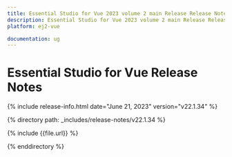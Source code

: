 ```yaml
---
title: Essential Studio for Vue 2023 volume 2 main Release Release Notes  
description: Essential Studio for Vue 2023 volume 2 main Release Release Notes  
platform: ej2-vue

documentation: ug
---
```


# Essential Studio for Vue  Release Notes  

{% include release-info.html date="June 21, 2023"  version="v22.1.34" %} 

{% directory path: _includes/release-notes/v22.1.34 %}

{% include {{file.url}} %}

{% enddirectory %}

